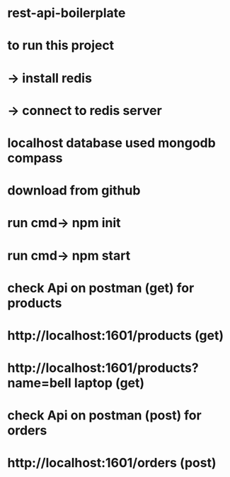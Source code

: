 # rest-api-boilerplate
# to run this project
# -> install redis 
# -> connect to redis server

# localhost database used mongodb compass

#  download from github
# run cmd-> npm init
# run cmd-> npm start


# check Api on postman (get) for products
# http://localhost:1601/products (get)
# http://localhost:1601/products?name=bell laptop  (get)

# check Api on postman (post) for orders
# http://localhost:1601/orders (post)
